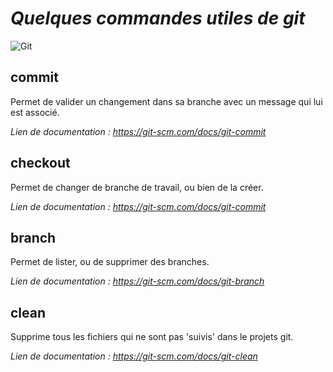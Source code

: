 # *Quelques commandes utiles de git*
![Git](https://upload.wikimedia.org/wikipedia/commons/thumb/e/e0/Git-logo.svg/512px-Git-logo.svg.png)


## commit

Permet de valider un changement dans sa branche avec un message qui lui est associé.

*Lien de documentation : https://git-scm.com/docs/git-commit*

## checkout

Permet de changer de branche de travail, ou bien de la créer.

*Lien de documentation : https://git-scm.com/docs/git-commit*

## branch

Permet de lister, ou de supprimer des branches.

*Lien de documentation : https://git-scm.com/docs/git-branch*


## clean

Supprime tous les fichiers qui ne sont pas 'suivis' dans le projets git.

*Lien de documentation : https://git-scm.com/docs/git-clean*
